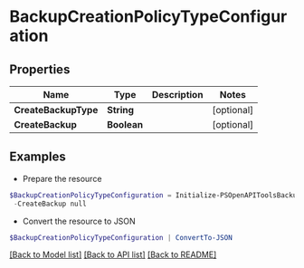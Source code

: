 # BackupCreationPolicyTypeConfiguration
## Properties

Name | Type | Description | Notes
------------ | ------------- | ------------- | -------------
**CreateBackupType** | **String** |  | [optional] 
**CreateBackup** | **Boolean** |  | [optional] 

## Examples

- Prepare the resource
```powershell
$BackupCreationPolicyTypeConfiguration = Initialize-PSOpenAPIToolsBackupCreationPolicyTypeConfiguration  -CreateBackupType null `
 -CreateBackup null
```

- Convert the resource to JSON
```powershell
$BackupCreationPolicyTypeConfiguration | ConvertTo-JSON
```

[[Back to Model list]](../README.md#documentation-for-models) [[Back to API list]](../README.md#documentation-for-api-endpoints) [[Back to README]](../README.md)

